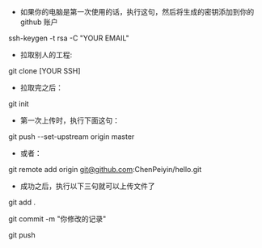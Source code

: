 - 如果你的电脑是第一次使用的话，执行这句，然后将生成的密钥添加到你的 github 账户

ssh-keygen -t rsa -C "YOUR EMAIL"

- 拉取别人的工程:

git clone [YOUR SSH]

- 拉取完之后：

git init

- 第一次上传时，执行下面这句：

git push --set-upstream origin master
- 或者：

git remote add origin git@github.com:ChenPeiyin/hello.git

- 成功之后，执行以下三句就可以上传文件了

git add .

git commit -m "你修改的记录"

git push




